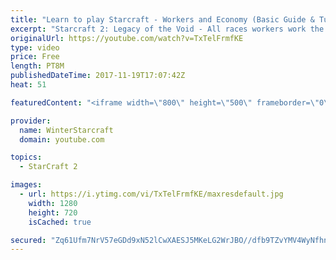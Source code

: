 ```yaml
---
title: "Learn to play Starcraft - Workers and Economy (Basic Guide & Tutorial)"
excerpt: "Starcraft 2: Legacy of the Void - All races workers work the same (mule notwithstanding!)  Wiki on mining: http://wiki.teamliquid.net/starcraft2/Mining_Minerals"
originalUrl: https://youtube.com/watch?v=TxTelFrmfKE
type: video
price: Free
length: PT8M
publishedDateTime: 2017-11-19T17:07:42Z
heat: 51

featuredContent: "<iframe width=\"800\" height=\"500\" frameborder=\"0\" src=\"https://www.youtube.com/embed/TxTelFrmfKE\" allow=\"accelerometer; autoplay; encrypted-media; gyroscope; picture-in-picture\" allowfullscreen></iframe>"

provider:
  name: WinterStarcraft
  domain: youtube.com

topics:
  - StarCraft 2

images:
  - url: https://i.ytimg.com/vi/TxTelFrmfKE/maxresdefault.jpg
    width: 1280
    height: 720
    isCached: true

secured: "Zq61Ufm7NrV57eGDd9xN52lCwXAESJ5MKeLG2WrJBO//dfb9TZvYMV4WyNfhn3sDxbyUG6KO9cZY5dPw0Q+LIo3dTfcWB4NMmrAcHjdKNNrz1s0WV/uctz0GIuGWzCNzNYjvFS7j8tWnsxBTkFJD1x0yD5GpHyu/Ytt3HgaS33WshAfNokq3rfPEIv4sml6GLGx3r9EZCPaE5xxUckUDqaO+sqa4tyAJAR4sRvcKxJuObphpUeCtp/fWMQsUa5b0LlU9X5bDaD2FCTiIJZ8aBBKWBZPtFzw3auY1FLZyLh5bm8XEdfxSq5XNXwYQD9Lr5MB2V8Ja7xMoS6gSS53DNNzNW/Ne0ucRmg+jt637r29MMmzVG+c4qUivzrD6pKt8fXxxDXXmIfKqE2Ci9MFZIQ1hr+Acy6m8APD7q7Zovgg=;np8SeirIIm3iqEZSvYW0HA=="
---
```


